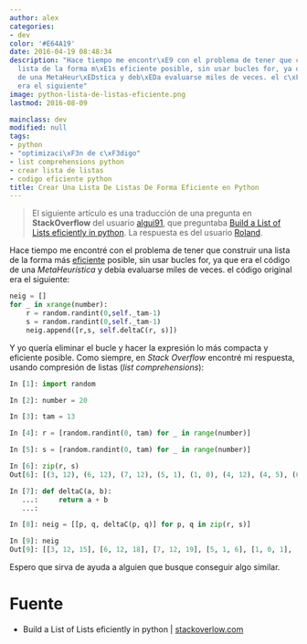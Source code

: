 ```yaml
---
author: alex
categories:
- dev
color: '#E64A19'
date: 2016-04-19 08:48:34
description: "Hace tiempo me encontr\xE9 con el problema de tener que construir una
  lista de la forma m\xE1s eficiente posible, sin usar bucles for, ya que era el c\xF3digo
  de una MetaHeur\xEDstica y deb\xEDa evaluarse miles de veces. el c\xF3digo original
  era el siguiente"
image: python-lista-de-listas-eficiente.png
lastmod: 2016-08-09

mainclass: dev
modified: null
tags:
- python
- "optimizaci\xF3n de c\xF3digo"
- list comprehensions python
- crear lista de listas
- codigo eficiente python
title: Crear Una Lista De Listas De Forma Eficiente en Python
---
```


> El siguiente artículo es una traducción de una pregunta en **StackOverflow** del usuario <a href="http://stackoverflow.com/users/1612432/algui91" target="_blank" title="Perfil algui91">algui91</a>, que preguntaba <a href="http://stackoverflow.com/questions/23040784/build-a-list-of-list-efficiently-in-python" target="_blank" title="Link a pregunta">Build a List of Lists eficiently in python</a>. La respuesta es del usuario <a href="http://stackoverflow.com/users/1219295/roland-smith" target="_blank" title="Perfil roland">Roland</a>.

<!--more--><!--ad-->

Hace tiempo me encontré con el problema de tener que construir una lista de la forma más [eficiente](/peso-hamming-y-optimizacion/ "Optimizando código y evaluando el rendimiento") posible, sin usar bucles for, ya que era el código de una _MetaHeurística_ y debía evaluarse miles de veces. el código original era el siguiente:

```python
neig = []
for _ in xrange(number):
    r = random.randint(0,self._tam-1)
    s = random.randint(0,self._tam-1)
    neig.append([r,s, self.deltaC(r, s)])
```

Y yo quería eliminar el bucle y hacer la expresión lo más compacta y eficiente posible. Como siempre, en _Stack Overflow_ encontré mi respuesta, usando compresión de listas (_list comprehensions_):

```python
In [1]: import random

In [2]: number = 20

In [3]: tam = 13

In [4]: r = [random.randint(0, tam) for _ in range(number)]

In [5]: s = [random.randint(0, tam) for _ in range(number)]

In [6]: zip(r, s)
Out[6]: [(3, 12), (6, 12), (7, 12), (5, 1), (1, 0), (4, 12), (4, 5), (6, 2), (10, 6), (6, 11), (12, 6), (10, 2), (5, 2), (3, 2), (3, 11), (13, 2), (0, 2), (7, 0), (9, 13), (0, 12)]

In [7]: def deltaC(a, b):
   ...:     return a + b
   ...:

In [8]: neig = [[p, q, deltaC(p, q)] for p, q in zip(r, s)]

In [9]: neig
Out[9]: [[3, 12, 15], [6, 12, 18], [7, 12, 19], [5, 1, 6], [1, 0, 1], [4, 12, 16], [4, 5, 9], [6, 2, 8], [10, 6, 16], [6, 11, 17], [12, 6, 18], [10, 2, 12], [5, 2, 7], [3, 2, 5], [3, 11, 14], [13, 2, 15], [0, 2, 2], [7, 0, 7], [9, 13, 22], [0, 12, 12]]
```

Espero que sirva de ayuda a alguien que busque conseguir algo similar.

# Fuente

- Build a List of Lists eficiently in python \| <a href="http://stackoverflow.com/questions/23040784/build-a-list-of-list-efficiently-in-python" title="Build a List of Lists eficiently in python" target="_blank">stackoverlow.com</a>
